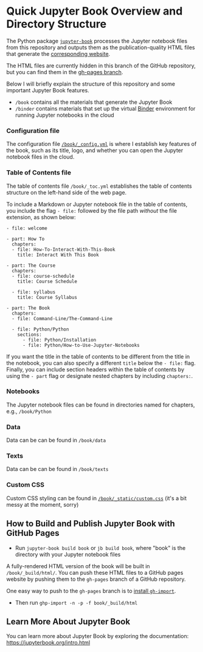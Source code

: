 # Quick Jupyter Book Overview and Directory Structure

The Python package [`jupyter-book`](https://jupyterbook.org/start/build.html) processes the Jupyter notebook files from this repository and outputs them as the publication-quality HTML files that generate the [corresponding website](https://melaniewalsh.github.io/Intro-Cultural-Analytics/).

The HTML files are currently hidden in this branch of the GitHub repository, but you can find them in the [gh-pages branch](https://github.com/melaniewalsh/Intro-Cultural-Analytics/tree/gh-pages).

Below I will briefly explain the structure of this repository and some important Jupyter Book features.

-  `/book` contains all the materials that generate the Jupyter Book
- `/binder` contains materials that set up the virtual [Binder](https://mybinder.org/) environment for running Jupyter notebooks in the cloud 

### Configuration file

The configuration file [`/book/_config.yml`](https://github.com/melaniewalsh/Intro-Cultural-Analytics/blob/master/book/_config.yml) is where I establish key features of the book, such as its title, logo, and whether you can open the Jupyter notebook files in the cloud.
 
### Table of Contents file

The table of contents file `/book/_toc.yml` establishes the table of contents structure on the left-hand side of the web page.

To include a Markdown or Jupyter notebook file in the table of contents, you include the flag `- file:` followed by the file path *without* the file extension, as shown below: 
```
- file: welcome

- part: How To
  chapters:
  - file: How-To-Interact-With-This-Book
    title: Interact With This Book

- part: The Course
  chapters:
  - file: course-schedule
    title: Course Schedule

  - file: syllabus
    title: Course Syllabus
  
- part: The Book
  chapters:
  - file: Command-Line/The-Command-Line

  - file: Python/Python
    sections:
      - file: Python/Installation
      - file: Python/How-to-Use-Jupyter-Notebooks
```

If you want the title in the table of contents to be different from the title in the notebook, you can also specify a different `title` below the `- file:` flag. Finally, you can include section headers within the table of contents by using the `- part` flag or designate nested chapters by including `chapters:`.

### Notebooks

The Jupyter notebook files can be found in directories named for chapters, e.g., `/book/Python`

### Data

Data can be can be found in `/book/data`

### Texts

Data can be can be found in `/book/texts`

### Custom CSS

Custom CSS styling can be found in [`/book/_static/custom.css`](https://github.com/melaniewalsh/Intro-Cultural-Analytics/blob/master/book/_static/custom.css) (it's a bit messy at the moment, sorry)


## How to Build and Publish Jupyter Book with GitHub Pages

- Run `jupyter-book build book` or `jb build book`, where "book" is the directory with your Jupyter notebook files

A fully-rendered HTML version of the book will be built in `/book/_build/html/`. You can push these HTML files to a GitHub pages website by pushing them to the `gh-pages` branch of a GitHub repository.
 
One easy way to push to the `gh-pages` branch is to [install `gh-import`](https://jupyterbook.org/publish/gh-pages.html#push-your-book-to-a-branch-hosted-by-github-pages).

- Then run `ghp-import -n -p -f book/_build/html`


## Learn More About Jupyter Book

You can learn more about Jupyter Book by exploring the documentation: https://jupyterbook.org/intro.html

